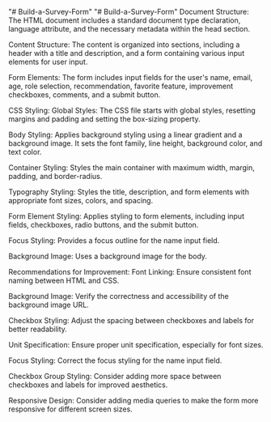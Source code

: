 "# Build-a-Survey-Form" 
"# Build-a-Survey-Form"
Document Structure: The HTML document includes a standard document type declaration, language attribute, and the necessary metadata within the head section.

Content Structure: The content is organized into sections, including a header with a title and description, and a form containing various input elements for user input.

Form Elements: The form includes input fields for the user's name, email, age, role selection, recommendation, favorite feature, improvement checkboxes, comments, and a submit button.

CSS Styling:
Global Styles: The CSS file starts with global styles, resetting margins and padding and setting the box-sizing property.

Body Styling: Applies background styling using a linear gradient and a background image. It sets the font family, line height, background color, and text color.

Container Styling: Styles the main container with maximum width, margin, padding, and border-radius.

Typography Styling: Styles the title, description, and form elements with appropriate font sizes, colors, and spacing.

Form Element Styling: Applies styling to form elements, including input fields, checkboxes, radio buttons, and the submit button.

Focus Styling: Provides a focus outline for the name input field.

Background Image: Uses a background image for the body.

Recommendations for Improvement:
Font Linking: Ensure consistent font naming between HTML and CSS.

Background Image: Verify the correctness and accessibility of the background image URL.

Checkbox Styling: Adjust the spacing between checkboxes and labels for better readability.

Unit Specification: Ensure proper unit specification, especially for font sizes.

Focus Styling: Correct the focus styling for the name input field.

Checkbox Group Styling: Consider adding more space between checkboxes and labels for improved aesthetics.

Responsive Design: Consider adding media queries to make the form more responsive for different screen sizes.
